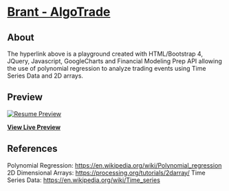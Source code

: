 # [Brant - AlgoTrade](https://brant-777.github.io/AlgoTrade/)



## About

The hyperlink above is a playground created with HTML/Bootstrap 4, JQuery, Javascript, GoogleCharts and Financial Modeling Prep API allowing the use of polynomial regression to analyze trading events using Time Series Data and 2D arrays.



## Preview

[![Resume Preview](https://brant-777/AlgoTrade/img/AlgoTrade.png)](https://brant-777.github.io/AlgoTrade/)

**[View Live Preview](https://brant-777.github.io/AlgoTrade/)**


## References

Polynomial Regression: 
https://en.wikipedia.org/wiki/Polynomial_regression
2D Dimensional Arrays:
https://processing.org/tutorials/2darray/
Time Series Data:
https://en.wikipedia.org/wiki/Time_series
